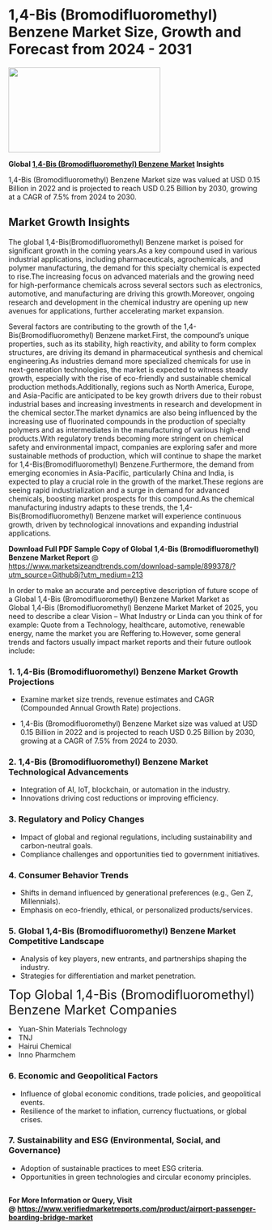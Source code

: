 <H1>1,4-Bis (Bromodifluoromethyl) Benzene Market Size, Growth and Forecast from 2024 - 2031</H1><img class="aligncenter size-medium wp-image-584254" src="https://thirdeyenews.in/wp-content/uploads/2024/09/Global-Market-Research-300x168.jpeg" alt="" width="300" height="168" /><p><strong>Global&nbsp;<a href="https://www.marketsizeandtrends.com/download-sample/899378/?utm_source=Github8j?utm_medium=213">1,4-Bis (Bromodifluoromethyl) Benzene Market</a> Insights</strong></p><p>1,4-Bis (Bromodifluoromethyl) Benzene Market size was valued at USD 0.15 Billion in 2022 and is projected to reach USD 0.25 Billion by 2030, growing at a CAGR of 7.5% from 2024 to 2030.</p><p><h2>Market Growth Insights</h2> <p>The global 1,4-Bis(Bromodifluoromethyl) Benzene market is poised for significant growth in the coming years.As a key compound used in various industrial applications, including pharmaceuticals, agrochemicals, and polymer manufacturing, the demand for this specialty chemical is expected to rise.The increasing focus on advanced materials and the growing need for high-performance chemicals across several sectors such as electronics, automotive, and manufacturing are driving this growth.Moreover, ongoing research and development in the chemical industry are opening up new avenues for applications, further accelerating market expansion.</p> <p>Several factors are contributing to the growth of the 1,4-Bis(Bromodifluoromethyl) Benzene market.First, the compound’s unique properties, such as its stability, high reactivity, and ability to form complex structures, are driving its demand in pharmaceutical synthesis and chemical engineering.As industries demand more specialized chemicals for use in next-generation technologies, the market is expected to witness steady growth, especially with the rise of eco-friendly and sustainable chemical production methods.Additionally, regions such as North America, Europe, and Asia-Pacific are anticipated to be key growth drivers due to their robust industrial bases and increasing investments in research and development in the chemical sector.The market dynamics are also being influenced by the increasing use of fluorinated compounds in the production of specialty polymers and as intermediates in the manufacturing of various high-end products.With regulatory trends becoming more stringent on chemical safety and environmental impact, companies are exploring safer and more sustainable methods of production, which will continue to shape the market for 1,4-Bis(Bromodifluoromethyl) Benzene.Furthermore, the demand from emerging economies in Asia-Pacific, particularly China and India, is expected to play a crucial role in the growth of the market.These regions are seeing rapid industrialization and a surge in demand for advanced chemicals, boosting market prospects for this compound.As the chemical manufacturing industry adapts to these trends, the 1,4-Bis(Bromodifluoromethyl) Benzene market will experience continuous growth, driven by technological innovations and expanding industrial applications.</p> <p><span class=""><strong>Download Full PDF Sample Copy of Global 1,4-Bis (Bromodifluoromethyl) Benzene Market Report</strong> @ <a href="https://www.marketsizeandtrends.com/download-sample/899378/?utm_source=Github8j?utm_medium=213" target="_blank">https://www.marketsizeandtrends.com/download-sample/899378/?utm_source=Github8j?utm_medium=213</a></span></p><p>In order to make an accurate and perceptive description of future scope of a Global&nbsp;1,4-Bis (Bromodifluoromethyl) Benzene Market Market as Global&nbsp;1,4-Bis (Bromodifluoromethyl) Benzene Market Market of 2025, you need to describe a clear Vision &ndash; What Industry or Linda can you think of for example: Quote from a Technology, healthcare, automotive, renewable energy, name the market you are Reffering to.However, some general trends and factors usually impact market reports and their future outlook include:</p><h3>1.&nbsp;<strong>1,4-Bis (Bromodifluoromethyl) Benzene Market Growth Projections</strong></h3><ul><li>Examine market size trends, revenue estimates and CAGR (Compounded Annual Growth Rate) projections.</li><li><p>1,4-Bis (Bromodifluoromethyl) Benzene Market size was valued at USD 0.15 Billion in 2022 and is projected to reach USD 0.25 Billion by 2030, growing at a CAGR of 7.5% from 2024 to 2030.</p></li></ul><h3>2.&nbsp;<strong>1,4-Bis (Bromodifluoromethyl) Benzene Market Technological Advancements</strong></h3><ul><li>Integration of AI, IoT, blockchain, or automation in the industry.</li><li>Innovations driving cost reductions or improving efficiency.</li></ul><h3>3.&nbsp;<strong>Regulatory and Policy Changes</strong></h3><ul><li>Impact of global and regional regulations, including sustainability and carbon-neutral goals.</li><li>Compliance challenges and opportunities tied to government initiatives.</li></ul><h3>4.&nbsp;<strong>Consumer Behavior Trends</strong></h3><ul><li>Shifts in demand influenced by generational preferences (e.g., Gen Z, Millennials).</li><li>Emphasis on eco-friendly, ethical, or personalized products/services.</li></ul><h3>5.&nbsp;<strong>Global 1,4-Bis (Bromodifluoromethyl) Benzene Market Competitive Landscape</strong></h3><ul><li>Analysis of key players, new entrants, and partnerships shaping the industry.</li><li>Strategies for differentiation and market penetration.</li></ul><p data-pm-slice="1 1 []"><span style="color: inherit; font-family: inherit; font-size: 25px;">Top Global 1,4-Bis (Bromodifluoromethyl) Benzene Market Companies</span></p><div class="" data-test-id=""><p><li>Yuan-Shin Materials Technology</li><li> TNJ</li><li> Hairui Chemical</li><li> Inno Pharmchem</li></p></div><h3>6.&nbsp;<strong>Economic and Geopolitical Factors</strong></h3><ul><li>Influence of global economic conditions, trade policies, and geopolitical events.</li><li>Resilience of the market to inflation, currency fluctuations, or global crises.</li></ul><h3>7.&nbsp;<strong>Sustainability and ESG (Environmental, Social, and Governance)</strong></h3><ul><li>Adoption of sustainable practices to meet ESG criteria.</li><li>Opportunities in green technologies and circular economy principles.</li></ul><h2><strong style="font-size: 14px;">For More Information or Query, Visit @&nbsp;</strong><a style="background-color: #ffffff; font-size: 14px;" href="https://www.marketsizeandtrends.com/report/14-bis-bromodifluoromethyl-benzene-market/" target="_blank">https://www.verifiedmarketreports.com/product/airport-passenger-boarding-bridge-market</a></h2>